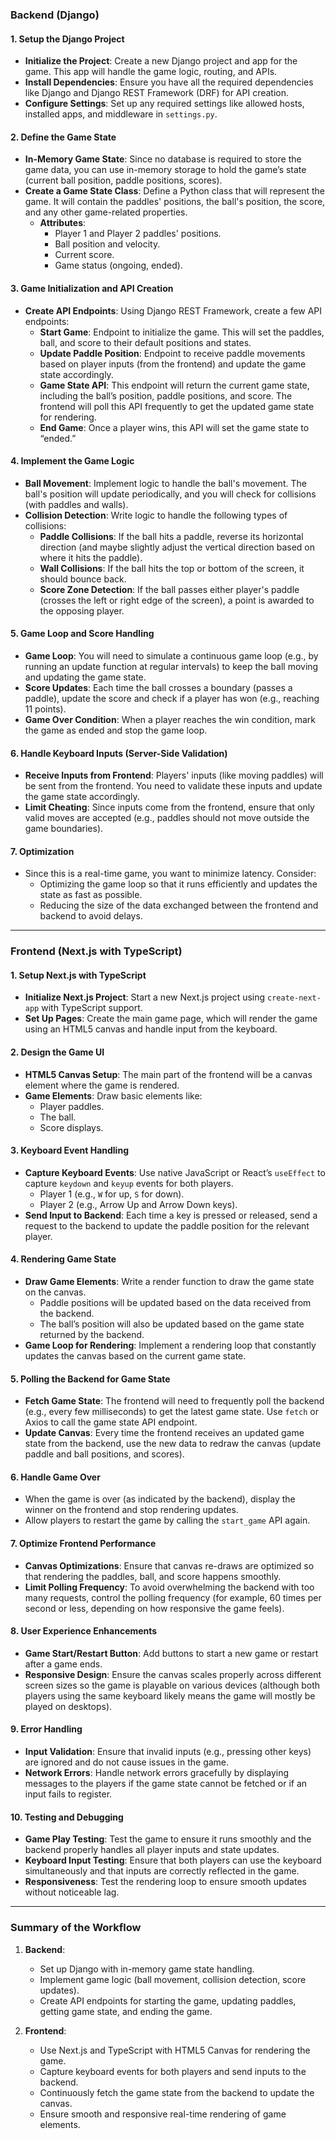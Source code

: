 ### Backend (Django)

#### 1. **Setup the Django Project**

   - **Initialize the Project**: Create a new Django project and app for the game. This app will handle the game logic, routing, and APIs.
   - **Install Dependencies**: Ensure you have all the required dependencies like Django and Django REST Framework (DRF) for API creation.
   - **Configure Settings**: Set up any required settings like allowed hosts, installed apps, and middleware in `settings.py`.

#### 2. **Define the Game State**
   - **In-Memory Game State**: Since no database is required to store the game data, you can use in-memory storage to hold the game’s state (current ball position, paddle positions, scores).
   - **Create a Game State Class**: Define a Python class that will represent the game. It will contain the paddles' positions, the ball's position, the score, and any other game-related properties.
     - **Attributes**:
       - Player 1 and Player 2 paddles' positions.
       - Ball position and velocity.
       - Current score.
       - Game status (ongoing, ended).
   
#### 3. **Game Initialization and API Creation**
   - **Create API Endpoints**: Using Django REST Framework, create a few API endpoints:
     - **Start Game**: Endpoint to initialize the game. This will set the paddles, ball, and score to their default positions and states.
     - **Update Paddle Position**: Endpoint to receive paddle movements based on player inputs (from the frontend) and update the game state accordingly.
     - **Game State API**: This endpoint will return the current game state, including the ball’s position, paddle positions, and score. The frontend will poll this API frequently to get the updated game state for rendering.
     - **End Game**: Once a player wins, this API will set the game state to “ended.”
   
#### 4. **Implement the Game Logic**
   - **Ball Movement**: Implement logic to handle the ball's movement. The ball's position will update periodically, and you will check for collisions (with paddles and walls).
   - **Collision Detection**: Write logic to handle the following types of collisions:
     - **Paddle Collisions**: If the ball hits a paddle, reverse its horizontal direction (and maybe slightly adjust the vertical direction based on where it hits the paddle).
     - **Wall Collisions**: If the ball hits the top or bottom of the screen, it should bounce back.
     - **Score Zone Detection**: If the ball passes either player's paddle (crosses the left or right edge of the screen), a point is awarded to the opposing player.
   
#### 5. **Game Loop and Score Handling**
   - **Game Loop**: You will need to simulate a continuous game loop (e.g., by running an update function at regular intervals) to keep the ball moving and updating the game state.
   - **Score Updates**: Each time the ball crosses a boundary (passes a paddle), update the score and check if a player has won (e.g., reaching 11 points).
   - **Game Over Condition**: When a player reaches the win condition, mark the game as ended and stop the game loop.

#### 6. **Handle Keyboard Inputs (Server-Side Validation)**
   - **Receive Inputs from Frontend**: Players' inputs (like moving paddles) will be sent from the frontend. You need to validate these inputs and update the game state accordingly.
   - **Limit Cheating**: Since inputs come from the frontend, ensure that only valid moves are accepted (e.g., paddles should not move outside the game boundaries).

#### 7. **Optimization**
   - Since this is a real-time game, you want to minimize latency. Consider:
     - Optimizing the game loop so that it runs efficiently and updates the state as fast as possible.
     - Reducing the size of the data exchanged between the frontend and backend to avoid delays.

---

### Frontend (Next.js with TypeScript)

#### 1. **Setup Next.js with TypeScript**
   - **Initialize Next.js Project**: Start a new Next.js project using `create-next-app` with TypeScript support.
   - **Set Up Pages**: Create the main game page, which will render the game using an HTML5 canvas and handle input from the keyboard.

#### 2. **Design the Game UI**
   - **HTML5 Canvas Setup**: The main part of the frontend will be a canvas element where the game is rendered.
   - **Game Elements**: Draw basic elements like:
     - Player paddles.
     - The ball.
     - Score displays.
   
#### 3. **Keyboard Event Handling**
   - **Capture Keyboard Events**: Use native JavaScript or React’s `useEffect` to capture `keydown` and `keyup` events for both players.
     - Player 1 (e.g., `W` for up, `S` for down).
     - Player 2 (e.g., Arrow Up and Arrow Down keys).
   - **Send Input to Backend**: Each time a key is pressed or released, send a request to the backend to update the paddle position for the relevant player.
   
#### 4. **Rendering Game State**
   - **Draw Game Elements**: Write a render function to draw the game state on the canvas.
     - Paddle positions will be updated based on the data received from the backend.
     - The ball’s position will also be updated based on the game state returned by the backend.
   - **Game Loop for Rendering**: Implement a rendering loop that constantly updates the canvas based on the current game state.
   
#### 5. **Polling the Backend for Game State**
   - **Fetch Game State**: The frontend will need to frequently poll the backend (e.g., every few milliseconds) to get the latest game state. Use `fetch` or Axios to call the game state API endpoint.
   - **Update Canvas**: Every time the frontend receives an updated game state from the backend, use the new data to redraw the canvas (update paddle and ball positions, and scores).
   
#### 6. **Handle Game Over**
   - When the game is over (as indicated by the backend), display the winner on the frontend and stop rendering updates.
   - Allow players to restart the game by calling the `start_game` API again.

#### 7. **Optimize Frontend Performance**
   - **Canvas Optimizations**: Ensure that canvas re-draws are optimized so that rendering the paddles, ball, and score happens smoothly.
   - **Limit Polling Frequency**: To avoid overwhelming the backend with too many requests, control the polling frequency (for example, 60 times per second or less, depending on how responsive the game feels).
   
#### 8. **User Experience Enhancements**
   - **Game Start/Restart Button**: Add buttons to start a new game or restart after a game ends.
   - **Responsive Design**: Ensure the canvas scales properly across different screen sizes so the game is playable on various devices (although both players using the same keyboard likely means the game will mostly be played on desktops).
   
#### 9. **Error Handling**
   - **Input Validation**: Ensure that invalid inputs (e.g., pressing other keys) are ignored and do not cause issues in the game.
   - **Network Errors**: Handle network errors gracefully by displaying messages to the players if the game state cannot be fetched or if an input fails to register.

#### 10. **Testing and Debugging**
   - **Game Play Testing**: Test the game to ensure it runs smoothly and the backend properly handles all player inputs and state updates.
   - **Keyboard Input Testing**: Ensure that both players can use the keyboard simultaneously and that inputs are correctly reflected in the game.
   - **Responsiveness**: Test the rendering loop to ensure smooth updates without noticeable lag.

---

### Summary of the Workflow

1. **Backend**: 
   - Set up Django with in-memory game state handling.
   - Implement game logic (ball movement, collision detection, score updates).
   - Create API endpoints for starting the game, updating paddles, getting game state, and ending the game.

2. **Frontend**:
   - Use Next.js and TypeScript with HTML5 Canvas for rendering the game.
   - Capture keyboard events for both players and send inputs to the backend.
   - Continuously fetch the game state from the backend to update the canvas.
   - Ensure smooth and responsive real-time rendering of game elements.
